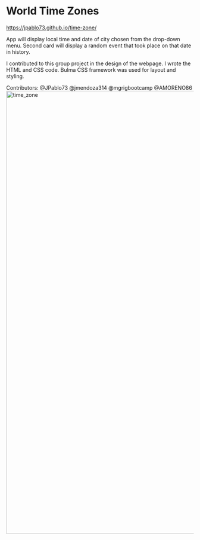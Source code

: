 # World Time Zones

 https://jpablo73.github.io/time-zone/
 
App will display local time and date of city chosen from the drop-down menu.  Second card will display a random event that took place on that date in history.

I contributed to this group project in the design of the webpage. I wrote the HTML and CSS code. Bulma CSS framework was used for layout and styling.

Contributors:
@JPablo73
@jmendoza314
@mgrigbootcamp
@AMORENO86
<img width="1185" alt="time_zone" src="https://user-images.githubusercontent.com/82916926/123882747-51c2a100-d8fc-11eb-986e-9b25de91c801.png">



